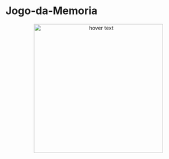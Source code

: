 # Jogo-da-Memoria

<p align="center">
  <img src="C:\Users\thiag\Documents\Javascript\imagens" width="350" title="hover text">
</p>
